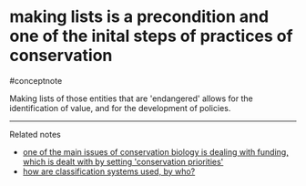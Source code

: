 # making lists is a precondition and one of the inital steps of practices of conservation
#conceptnote

Making lists of those entities that are 'endangered' allows for the identification of value, and for the development of policies. 


---

Related notes
- [one of the main issues of conservation biology is dealing with funding, which is dealt with by setting 'conservation priorities'](one%20of%20the%20main%20issues%20of%20conservation%20biology%20is%20dealing%20with%20funding,%20which%20is%20dealt%20with%20by%20setting%20'conservation%20priorities'.md)
- [how are classification systems used, by who?](how%20are%20classification%20systems%20used,%20by%20who?.md)

